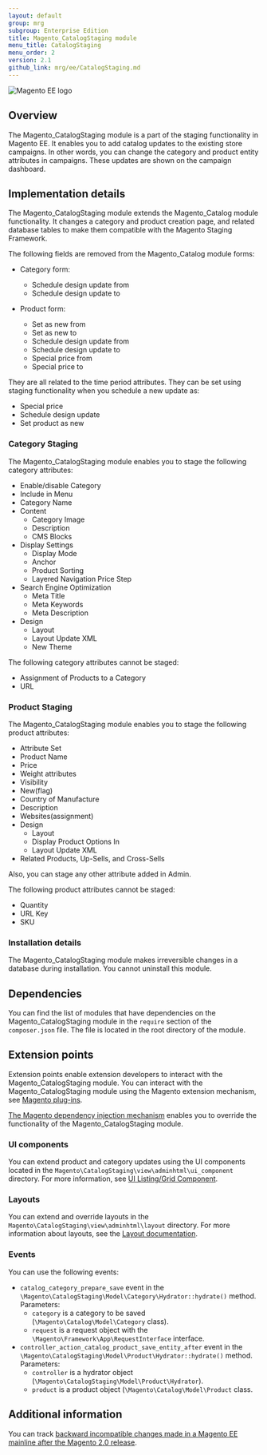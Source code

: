 ```yaml
---
layout: default
group: mrg
subgroup: Enterprise Edition
title: Magento_CatalogStaging module
menu_title: CatalogStaging
menu_order: 2
version: 2.1
github_link: mrg/ee/CatalogStaging.md
---
```


![Magento EE logo]({{site.baseurl}}common/images/ee-only_large.png)

## Overview

The Magento_CatalogStaging module is a part of the staging functionality in Magento EE. It enables you to add catalog updates to the existing store campaigns. In other words, you can change the category and product entity attributes in campaigns. These updates are shown on the campaign dashboard.

## Implementation details

The Magento_CatalogStaging module extends the Magento_Catalog module functionality. It changes a category and product creation page, and related database tables to make them compatible with the Magento Staging Framework.

The following fields are removed from the Magento_Catalog module forms:

- Category form:
  - Schedule design update from
  - Schedule design update to

- Product form:
  - Set as new from
  - Set as new to
  - Schedule design update from
  - Schedule design update to
  - Special price from
  - Special price to

They are all related to the time period attributes. They can be set using staging functionality when you schedule a new update as:

- Special price
- Schedule design update
- Set product as new

### Category Staging

The Magento_CatalogStaging module enables you to stage the following category attributes:

- Enable/disable Category
- Include in Menu
- Category Name
- Content
    - Category Image
    - Description
    - CMS Blocks
- Display Settings
    - Display Mode
    - Anchor
    - Product Sorting
    - Layered Navigation Price Step
- Search Engine Optimization
    - Meta Title
    - Meta Keywords
    - Meta Description
- Design
    - Layout
    - Layout Update XML
    - New Theme

The following category attributes cannot be staged:

- Assignment of Products to a Category
- URL

### Product Staging

The Magento_CatalogStaging module enables you to stage the following product attributes:

- Attribute Set
- Product Name
- Price
- Weight attributes
- Visibility
- New(flag)
- Country of Manufacture
- Description
- Websites(assignment)
- Design
  - Layout
  - Display Product Options In
  - Layout Update XML
- Related Products, Up-Sells, and Cross-Sells

Also, you can stage any other attribute added in Admin.

The following product attributes cannot be staged:

- Quantity
- URL Key
- SKU

### Installation details

The Magento_CatalogStaging module makes irreversible changes in a database during installation. You cannot uninstall this module.

## Dependencies

You can find the list of modules that have dependencies on the Magento_CatalogStaging module in the `require` section of the `composer.json` file. The file is located in the root directory of the module.

## Extension points

Extension points enable extension developers to interact with the Magento_CatalogStaging module. You can interact with the Magento_CatalogStaging module using the Magento extension mechanism, see [Magento plug-ins](http://devdocs.magento.com/guides/v2.1/extension-dev-guide/plugins.html).

[The Magento dependency injection mechanism](http://devdocs.magento.com/guides/v2.1/extension-dev-guide/depend-inj.html) enables you to override the functionality of the Magento_CatalogStaging module.

### UI components

You can extend product and category updates using the UI components located in the `Magento\CatalogStaging\view\adminhtml\ui_component` directory. For more information, see [UI Listing/Grid Component](http://devdocs.magento.com/guides/v2.1/ui-components/ui-listing-grid.html).

### Layouts

You can extend and override layouts in the `Magento\CatalogStaging\view\adminhtml\layout` directory.
For more information about layouts, see the [Layout documentation](http://devdocs.magento.com/guides/v2.1/frontend-dev-guide/layouts/layout-overview.html).

### Events

You can use the following events:

- `catalog_category_prepare_save` event in the `\Magento\CatalogStaging\Model\Category\Hydrator::hydrate()` method. Parameters:
  - `category` is a category to be saved (`\Magento\Catalog\Model\Category` class).
  - `request` is a request object with the `\Magento\Framework\App\RequestInterface` interface.
- `controller_action_catalog_product_save_entity_after` event in the `\Magento\CatalogStaging\Model\Product\Hydrator::hydrate()` method. Parameters:
  - `controller` is a hydrator object (`\Magento\CatalogStaging\Model\Product\Hydrator`).
  - `product` is a product object (`\Magento\Catalog\Model\Product` class.

## Additional information

You can track [backward incompatible changes made in a Magento EE mainline after the Magento 2.0 release](http://devdocs.magento.com/guides/v2.0/release-notes/changes/ee_changes.html).
